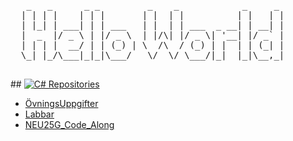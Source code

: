 <p align="center">
  <pre>
   _   _      _ _         _    _            _     _ 
  | | | |    | | |       | |  | |          | |   | |
  | |_| | ___| | | ___   | |  | | ___  _ __| | __| |
  |  _  |/ _ \ | |/ _ \  | |/\| |/ _ \| '__| |/ _` |
  | | | |  __/ | | (_) | \  /\  / (_) | |  | | (_| |
  \_| |_/\___|_|_|\___/   \/  \/ \___/|_|  |_|\__,_|
  </pre>
##
  <a href="https://github.com/MelvinEdlund?tab=repositories">
    <img src="https://img.shields.io/badge/C%23%20Repositories-0969DA?style=for-the-badge&logo=c-sharp&logoColor=white" alt="C# Repositories"/>
  </a>
</p>


- [ÖvningsUppgifter](https://github.com/MelvinEdlund/OvningsUppgifter)
- [Labbar](https://github.com/MelvinEdlund/Labbar)
- [NEU25G_Code_Along](https://github.com/MelvinEdlund/NEU25G_Code_Along)

